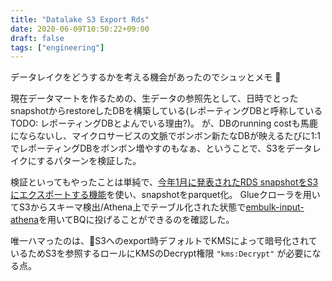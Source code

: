 ```yaml
---
title: "Datalake S3 Export Rds"
date: 2020-06-09T10:50:22+09:00
draft: false
tags: ["engineering"]
---
```


データレイクをどうするかを考える機会があったのでシュッとメモ :memo:

<!--more-->

現在データマートを作るための、生データの参照先として、日時でとったsnapshotからrestoreしたDBを構築している(レポーティングDBと呼称している TODO: レポーティングDBとよんでいる理由?)。
が、DBのrunning costも馬鹿にならないし、マイクロサービスの文脈でボンボン新たなDBが映えるたびに1:1でレポーティングDBをボンボン増やすのもなぁ、ということで、S3をデータレイクにするパターンを検証した。

検証といってもやったことは単純で、[今年1月に発表されたRDS snapshotをS3にエクスポートする機能](https://aws.amazon.com/jp/about-aws/whats-new/2020/01/announcing-amazon-relational-database-service-snapshot-export-to-s3/)を使い、snapshotをparquet化。
Glueクローラを用いてS3からスキーマ検出/Athena上でテーブル化された状態で[embulk-input-athena](https://github.com/shinji19/embulk-input-athena)を用いてBQに投げることができるのを確認した。

唯一ハマったのは、S3へのexport時デフォルトでKMSによって暗号化されているためS3を参照するロールにKMSのDecrypt権限 `"kms:Decrypt"` が必要になる点。

